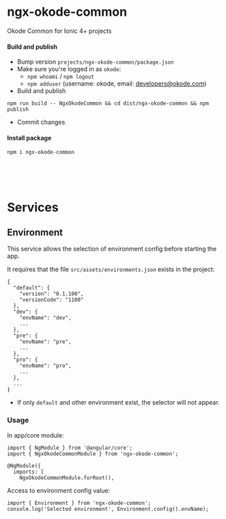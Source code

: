 # ngx-okode-common

Okode Common for Ionic 4+ projects

#### Build and publish

- Bump version `projects/ngx-okode-common/package.json`
- Make sure you're logged in as `okode`:
   - `npm whoami` / `npm logout`
   - `npm adduser` (username: okode, email: developers@okode.com)
- Build and publish
```
npm run build -- NgxOkodeCommon && cd dist/ngx-okode-common && npm publish
```
- Commit changes

#### Install package

```
npm i ngx-okode-common
```
<br><br><br>

# Services

## Environment
This service allows the selection of environment config before starting the app.

It requires that the file  `src/assets/environments.json` exists in the project: 

```
{
  "default": {
    "version": "0.1.100",
    "versionCode": "1100"
  },
  "dev": {
    "envName": "dev",
    ...
  },
  "pre": {
    "envName": "pre",
    ...
  },
  "pro": {
    "envName": "pro",
    ...
  },
  ...
}
```
* If only `default` and other environment exist, the selector will not appear.

### Usage

In app/core module:
```
import { NgModule } from '@angular/core';
import { NgxOkodeCommonModule } from 'ngx-okode-common';

@NgModule({
  imports: [
    NgxOkodeCommonModule.forRoot(),
```
Access to environment config value:
```
import { Environment } from 'ngx-okode-common';
console.log('Selected environment', Environment.config().envName);
```
